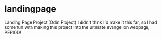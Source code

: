 # landingpage
Landing Page Project (Odin Project)
I didn't think I'd make it this far, so I had some fun with making this project into the ultimate evangelion webpage, PERIOD!
